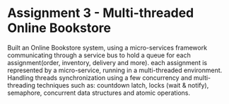 # Assignment 3 - Multi-threaded Online Bookstore
 Built an Online Bookstore system, using a micro-services framework communicating 
 through a service bus to hold a queue for each assignment(order, inventory, delivery and more).
 each assignment is represented by a micro-service, running in a multi-threaded environment.
 Handling threads synchronization using a few concurrency and multi-threading techniques
 such as: countdown latch, locks (wait & notify), semaphore, concurrent data structures and atomic operations.
